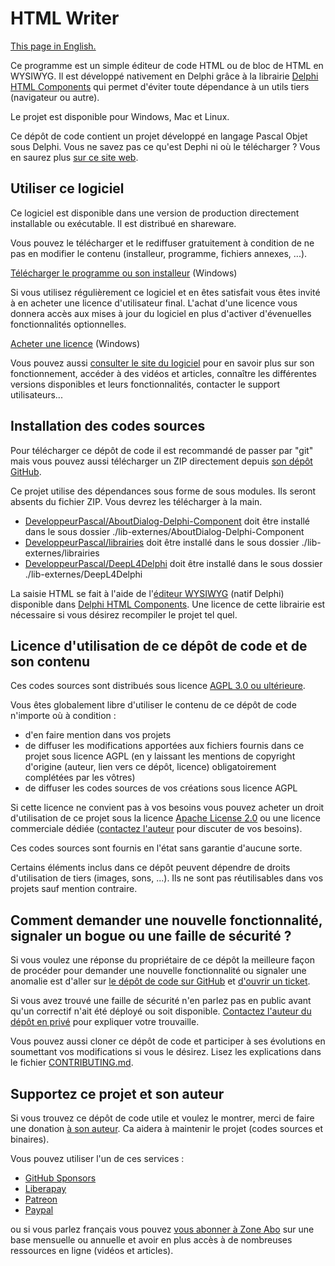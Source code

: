 # HTML Writer

[This page in English.](README.md)

Ce programme est un simple éditeur de code HTML ou de bloc de HTML en WYSIWYG. Il est développé nativement en Delphi grâce à la librairie [Delphi HTML Components](https://delphihtmlcomponents.com/) qui permet d'éviter toute dépendance à un utils tiers (navigateur ou autre).

Le projet est disponible pour Windows, Mac et Linux.

Ce dépôt de code contient un projet développé en langage Pascal Objet sous Delphi. Vous ne savez pas ce qu'est Dephi ni où le télécharger ? Vous en saurez plus [sur ce site web](https://delphi-resources.developpeur-pascal.fr/).

## Utiliser ce logiciel

Ce logiciel est disponible dans une version de production directement installable ou exécutable. Il est distribué en shareware.

Vous pouvez le télécharger et le rediffuser gratuitement à condition de ne pas en modifier le contenu (installeur, programme, fichiers annexes, ...).

[Télécharger le programme ou son installeur](https://olfsoftware.lemonsqueezy.com/checkout/buy/97d7e6d0-9793-489e-aa2f-adf913cae625) (Windows)

Si vous utilisez régulièrement ce logiciel et en êtes satisfait vous êtes invité à en acheter une licence d'utilisateur final. L'achat d'une licence vous donnera accès aux mises à jour du logiciel en plus d'activer d'évenuelles fonctionnalités optionnelles.

[Acheter une licence](https://olfsoftware.lemonsqueezy.com/checkout/buy/5c125a44-424b-4d39-a2bf-46b72fb111c3) (Windows)

Vous pouvez aussi [consulter le site du logiciel](https://htmlwriter.olfsoftware.fr/) pour en savoir plus sur son fonctionnement, accéder à des vidéos et articles, connaître les différentes versions disponibles et leurs fonctionnalités, contacter le support utilisateurs...

## Installation des codes sources

Pour télécharger ce dépôt de code il est recommandé de passer par "git" mais vous pouvez aussi télécharger un ZIP directement depuis [son dépôt GitHub](https://github.com/DeveloppeurPascal/HTMLwriter).

Ce projet utilise des dépendances sous forme de sous modules. Ils seront absents du fichier ZIP. Vous devrez les télécharger à la main.

* [DeveloppeurPascal/AboutDialog-Delphi-Component](https://github.com/DeveloppeurPascal/AboutDialog-Delphi-Component) doit être installé dans le sous dossier ./lib-externes/AboutDialog-Delphi-Component
* [DeveloppeurPascal/librairies](https://github.com/DeveloppeurPascal/librairies) doit être installé dans le sous dossier ./lib-externes/librairies
* [DeveloppeurPascal/DeepL4Delphi](https://github.com/DeveloppeurPascal/DeepL4Delphi) doit être installé dans le sous dossier ./lib-externes/DeepL4Delphi

La saisie HTML se fait à l'aide de l'[éditeur WYSIWYG](https://delphihtmlcomponents.com/editor.html) (natif Delphi) disponible dans [Delphi HTML Components](https://delphihtmlcomponents.com/). Une licence de cette librairie est nécessaire si vous désirez recompiler le projet tel quel.

## Licence d'utilisation de ce dépôt de code et de son contenu

Ces codes sources sont distribués sous licence [AGPL 3.0 ou ultérieure](https://choosealicense.com/licenses/agpl-3.0/).

Vous êtes globalement libre d'utiliser le contenu de ce dépôt de code n'importe où à condition :
* d'en faire mention dans vos projets
* de diffuser les modifications apportées aux fichiers fournis dans ce projet sous licence AGPL (en y laissant les mentions de copyright d'origine (auteur, lien vers ce dépôt, licence) obligatoirement complétées par les vôtres)
* de diffuser les codes sources de vos créations sous licence AGPL

Si cette licence ne convient pas à vos besoins vous pouvez acheter un droit d'utilisation de ce projet sous la licence [Apache License 2.0](https://choosealicense.com/licenses/apache-2.0/) ou une licence commerciale dédiée ([contactez l'auteur](https://developpeur-pascal.fr/nous-contacter.php) pour discuter de vos besoins).

Ces codes sources sont fournis en l'état sans garantie d'aucune sorte.

Certains éléments inclus dans ce dépôt peuvent dépendre de droits d'utilisation de tiers (images, sons, ...). Ils ne sont pas réutilisables dans vos projets sauf mention contraire.

## Comment demander une nouvelle fonctionnalité, signaler un bogue ou une faille de sécurité ?

Si vous voulez une réponse du propriétaire de ce dépôt la meilleure façon de procéder pour demander une nouvelle fonctionnalité ou signaler une anomalie est d'aller sur [le dépôt de code sur GitHub](https://github.com/DeveloppeurPascal/HTMLwriter) et [d'ouvrir un ticket](https://github.com/DeveloppeurPascal/HTMLwriter/issues).

Si vous avez trouvé une faille de sécurité n'en parlez pas en public avant qu'un correctif n'ait été déployé ou soit disponible. [Contactez l'auteur du dépôt en privé](https://developpeur-pascal.fr/nous-contacter.php) pour expliquer votre trouvaille.

Vous pouvez aussi cloner ce dépôt de code et participer à ses évolutions en soumettant vos modifications si vous le désirez. Lisez les explications dans le fichier [CONTRIBUTING.md](CONTRIBUTING.md).

## Supportez ce projet et son auteur

Si vous trouvez ce dépôt de code utile et voulez le montrer, merci de faire une donation [à son auteur](https://github.com/DeveloppeurPascal). Ca aidera à maintenir le projet (codes sources et binaires).

Vous pouvez utiliser l'un de ces services :

* [GitHub Sponsors](https://github.com/sponsors/DeveloppeurPascal)
* [Liberapay](https://liberapay.com/PatrickPremartin)
* [Patreon](https://www.patreon.com/patrickpremartin)
* [Paypal](https://www.paypal.com/paypalme/patrickpremartin)

ou si vous parlez français vous pouvez [vous abonner à Zone Abo](https://zone-abo.fr/nos-abonnements.php) sur une base mensuelle ou annuelle et avoir en plus accès à de nombreuses ressources en ligne (vidéos et articles).
